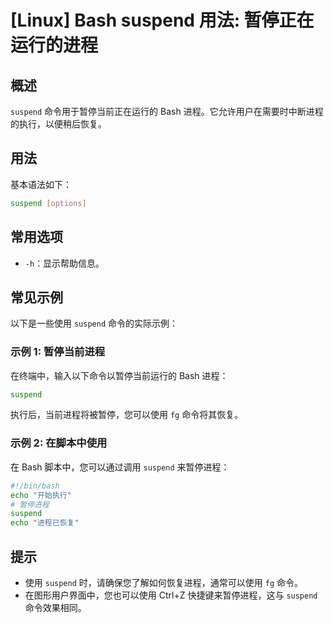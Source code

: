 # [Linux] Bash suspend 用法: 暂停正在运行的进程

## 概述
`suspend` 命令用于暂停当前正在运行的 Bash 进程。它允许用户在需要时中断进程的执行，以便稍后恢复。

## 用法
基本语法如下：
```bash
suspend [options]
```

## 常用选项
- `-h`：显示帮助信息。

## 常见示例
以下是一些使用 `suspend` 命令的实际示例：

### 示例 1: 暂停当前进程
在终端中，输入以下命令以暂停当前运行的 Bash 进程：
```bash
suspend
```
执行后，当前进程将被暂停，您可以使用 `fg` 命令将其恢复。

### 示例 2: 在脚本中使用
在 Bash 脚本中，您可以通过调用 `suspend` 来暂停进程：
```bash
#!/bin/bash
echo "开始执行"
# 暂停进程
suspend
echo "进程已恢复"
```

## 提示
- 使用 `suspend` 时，请确保您了解如何恢复进程，通常可以使用 `fg` 命令。
- 在图形用户界面中，您也可以使用 Ctrl+Z 快捷键来暂停进程，这与 `suspend` 命令效果相同。